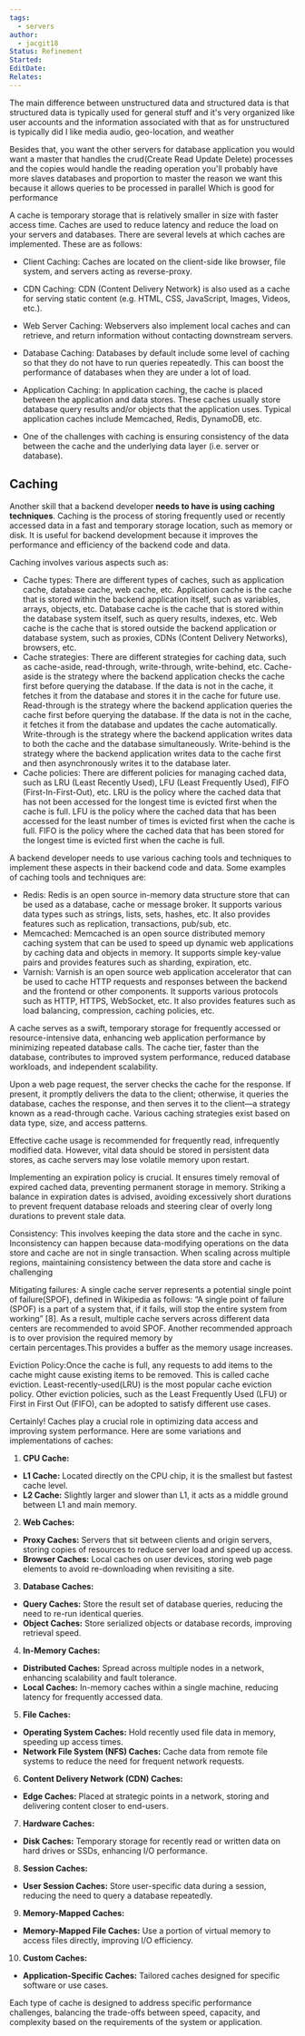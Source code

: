 ```yaml
---
tags:
  - servers
author:
  - jacgit18
Status: Refinement
Started: 
EditDate: 
Relates:
---
```

The main difference between unstructured data and structured data is that structured data is typically used for general stuff and it's very organized like user accounts and the information associated with that as for unstructured is typically did I like media audio, geo-location, and weather 

Besides that, you want the other servers for database application you would want a master that handles the crud(Create Read Update Delete) processes and the copies would handle the reading operation you'll probably have more slaves databases and proportion to master the reason we want this because it allows queries to be processed in parallel Which is good for performance 



A cache is temporary storage that is relatively smaller in size with faster access time. Caches are used to reduce latency and reduce the load on your servers and databases. There are several levels at which caches are implemented. These are as follows: 
    
-   Client Caching: Caches are located on the client-side like browser, file system, and servers acting as reverse-proxy. 
	
-   CDN Caching: CDN (Content Delivery Network) is also used as a cache for serving static content (e.g. HTML, CSS, JavaScript, Images, Videos, etc.). 
	
-   Web Server Caching: Webservers also implement local caches and can retrieve, and return information without contacting downstream servers. 
	
-   Database Caching: Databases by default include some level of caching so that they do not have to run queries repeatedly. This can boost the performance of databases when they are under a lot of load. 
	
-   Application Caching: In application caching, the cache is placed between the application and data stores. These caches usually store database query results and/or objects that the application uses. Typical application caches include Memcached, Redis, DynamoDB, etc. 
	
-   One of the challenges with caching is ensuring consistency of the data between the cache and the underlying data layer (i.e. server or database).




## Caching

Another skill that a backend developer **needs to have is using caching techniques**. Caching is the process of storing frequently used or recently accessed data in a fast and temporary storage location, such as memory or disk. It is useful for backend development because it improves the performance and efficiency of the backend code and data.

Caching involves various aspects such as:

- Cache types: There are different types of caches, such as application cache, database cache, web cache, etc. Application cache is the cache that is stored within the backend application itself, such as variables, arrays, objects, etc. Database cache is the cache that is stored within the database system itself, such as query results, indexes, etc. Web cache is the cache that is stored outside the backend application or database system, such as proxies, CDNs (Content Delivery Networks), browsers, etc.
- Cache strategies: There are different strategies for caching data, such as cache-aside, read-through, write-through, write-behind, etc. Cache-aside is the strategy where the backend application checks the cache first before querying the database. If the data is not in the cache, it fetches it from the database and stores it in the cache for future use. Read-through is the strategy where the backend application queries the cache first before querying the database. If the data is not in the cache, it fetches it from the database and updates the cache automatically. Write-through is the strategy where the backend application writes data to both the cache and the database simultaneously. Write-behind is the strategy where the backend application writes data to the cache first and then asynchronously writes it to the database later.
- Cache policies: There are different policies for managing cached data, such as LRU (Least Recently Used), LFU (Least Frequently Used), FIFO (First-In-First-Out), etc. LRU is the policy where the cached data that has not been accessed for the longest time is evicted first when the cache is full. LFU is the policy where the cached data that has been accessed for the least number of times is evicted first when the cache is full. FIFO is the policy where the cached data that has been stored for the longest time is evicted first when the cache is full.

A backend developer needs to use various caching tools and techniques to implement these aspects in their backend code and data. Some examples of caching tools and techniques are:

- Redis: Redis is an open source in-memory data structure store that can be used as a database, cache or message broker. It supports various data types such as strings, lists, sets, hashes, etc. It also provides features such as replication, transactions, pub/sub, etc.
- Memcached: Memcached is an open source distributed memory caching system that can be used to speed up dynamic web applications by caching data and objects in memory. It supports simple key-value pairs and provides features such as sharding, expiration, etc.
- Varnish: Varnish is an open source web application accelerator that can be used to cache HTTP requests and responses between the backend and the frontend or other components. It supports various protocols such as HTTP, HTTPS, WebSocket, etc. It also provides features such as load balancing, compression, caching policies, etc.



A cache serves as a swift, temporary storage for frequently accessed or resource-intensive data, enhancing web application performance by minimizing repeated database calls. The cache tier, faster than the database, contributes to improved system performance, reduced database workloads, and independent scalability.

Upon a web page request, the server checks the cache for the response. If present, it promptly delivers the data to the client; otherwise, it queries the database, caches the response, and then serves it to the client—a strategy known as a read-through cache. Various caching strategies exist based on data type, size, and access patterns.

Effective cache usage is recommended for frequently read, infrequently modified data. However, vital data should be stored in persistent data stores, as cache servers may lose volatile memory upon restart.

Implementing an expiration policy is crucial. It ensures timely removal of expired cached data, preventing permanent storage in memory. Striking a balance in expiration dates is advised, avoiding excessively short durations to prevent frequent database reloads and steering clear of overly long durations to prevent stale data.


Consistency: This involves keeping the data store and the cache in sync. Inconsistency can happen because data-modifying operations on the data store and cache are not in single transaction. When scaling across multiple regions, maintaining consistency between the data store and cache is challenging 

Mitigating failures: A single cache server represents a potential single point of failure(SPOF), defined in Wikipedia as follows: “A single point of failure (SPOF) is a part of a system that, if it fails, will stop the entire system from working” [8]. As a result, multiple cache servers across different data centers are recommended to avoid SPOF. Another recommended approach is to over provision the required memory by certain percentages.This provides a buffer as the memory usage increases. 

Eviction Policy:Once the cache is full, any requests to add items to the cache might cause existing items to be removed. This is called cache eviction. Least-recently-used(LRU) is the most popular cache eviction policy. Other eviction policies, such as the Least Frequently Used (LFU) or First in First Out (FIFO), can be adopted to satisfy different use cases. 





Certainly! Caches play a crucial role in optimizing data access and improving system performance. Here are some variations and implementations of caches:  
  
1. **CPU Cache:**  
- **L1 Cache:** Located directly on the CPU chip, it is the smallest but fastest cache level.  
- **L2 Cache:** Slightly larger and slower than L1, it acts as a middle ground between L1 and main memory.  
  
2. **Web Caches:**  
- **Proxy Caches:** Servers that sit between clients and origin servers, storing copies of resources to reduce server load and speed up access.  
- **Browser Caches:** Local caches on user devices, storing web page elements to avoid re-downloading when revisiting a site.  
  
3. **Database Caches:**  
- **Query Caches:** Store the result set of database queries, reducing the need to re-run identical queries.  
- **Object Caches:** Store serialized objects or database records, improving retrieval speed.  
  
4. **In-Memory Caches:**  
- **Distributed Caches:** Spread across multiple nodes in a network, enhancing scalability and fault tolerance.  
- **Local Caches:** In-memory caches within a single machine, reducing latency for frequently accessed data.  
  
5. **File Caches:**  
- **Operating System Caches:** Hold recently used file data in memory, speeding up access times.  
- **Network File System (NFS) Caches:** Cache data from remote file systems to reduce the need for frequent network requests.  
  
6. **Content Delivery Network (CDN) Caches:**  
- **Edge Caches:** Placed at strategic points in a network, storing and delivering content closer to end-users.  
  
7. **Hardware Caches:**  
- **Disk Caches:** Temporary storage for recently read or written data on hard drives or SSDs, enhancing I/O performance.  
  
8. **Session Caches:**  
- **User Session Caches:** Store user-specific data during a session, reducing the need to query a database repeatedly.  
  
9. **Memory-Mapped Caches:**  
- **Memory-Mapped File Caches:** Use a portion of virtual memory to access files directly, improving I/O efficiency.  
  
10. **Custom Caches:**  
- **Application-Specific Caches:** Tailored caches designed for specific software or use cases.  
  
Each type of cache is designed to address specific performance challenges, balancing the trade-offs between speed, capacity, and complexity based on the requirements of the system or application.